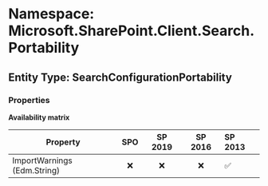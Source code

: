 # Namespace: Microsoft.SharePoint.Client.Search.Portability

## Entity Type: SearchConfigurationPortability

### Properties

**Availability matrix**

Property | SPO | SP 2019 | SP 2016 | SP 2013
----------|:---:|:-------:|:-------:|:-------
ImportWarnings (Edm.String) | ❌ | ❌ | ❌ | ✅